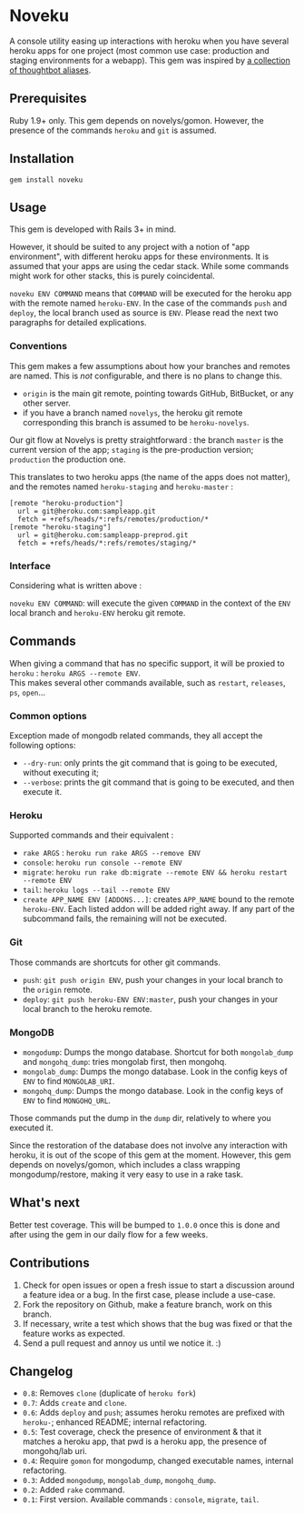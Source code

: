 # Noveku

A console utility easing up interactions with heroku when you have several heroku apps for one project (most common use case: production and staging environments for a webapp).
This gem was inspired by [a collection of thoughtbot aliases](https://github.com/thoughtbot/dotfiles/commit/86494030441e88ef9c2e2ceaa00a4da82023e445).

## Prerequisites

Ruby 1.9+ only. This gem depends on novelys/gomon. However, the presence of the commands `heroku` and `git` is assumed.

## Installation

`gem install noveku`

## Usage

This gem is developed with Rails 3+ in mind.

However, it should be suited to any project with a notion of "app environment",
with different heroku apps for these environments.
It is assumed that your apps are using the cedar stack.
While some commands might work for other stacks, this is purely coincidental.

`noveku ENV COMMAND` means that `COMMAND` will be executed for the heroku app with the remote named `heroku-ENV`.
In the case of the commands `push` and `deploy`, the local branch used as source is `ENV`.
Please read the next two paragraphs for detailed explications.

### Conventions

This gem makes a few assumptions about how your branches and remotes are named.
This is *not* configurable, and there is no plans to change this.

* `origin` is the main git remote, pointing towards GitHub, BitBucket, or any other server.
* if you have a branch named `novelys`, the heroku git remote corresponding this branch is assumed to be `heroku-novelys`.

Our git flow at Novelys is pretty straightforward :
the branch `master` is the current version of the app;
`staging` is the pre-production version;
`production` the production one.

This translates to two heroku apps (the name of the apps does not matter), and the remotes named `heroku-staging` and `heroku-master` :

    [remote "heroku-production"]
      url = git@heroku.com:sampleapp.git
      fetch = +refs/heads/*:refs/remotes/production/*
    [remote "heroku-staging"]
      url = git@heroku.com:sampleapp-preprod.git
      fetch = +refs/heads/*:refs/remotes/staging/*

### Interface

Considering what is written above :

`noveku ENV COMMAND`: will execute the given `COMMAND` in the context of the `ENV` local branch and `heroku-ENV` heroku git remote.

## Commands

When giving a command that has no specific support, it will be proxied to `heroku` : `heroku ARGS --remote ENV`.  
This makes several other commands available, such as `restart`, `releases`, `ps`, `open`...

### Common options

Exception made of mongodb related commands, they all accept the following options:

* `--dry-run`: only prints the git command that is going to be executed, without executing it;
* `--verbose`: prints the git command that is going to be executed, and then execute it.

### Heroku

Supported commands and their equivalent :

* `rake ARGS` : `heroku run rake ARGS --remove ENV`
* `console`: `heroku run console --remote ENV`
* `migrate`: `heroku run rake db:migrate --remote ENV && heroku restart --remote ENV`
* `tail`: `heroku logs --tail --remote ENV`
* `create APP_NAME ENV [ADDONS...]`: creates `APP_NAME` bound to the remote `heroku-ENV`. Each listed addon will be added right away. If any part of the subcommand fails, the remaining will not be executed.

### Git

Those commands are shortcuts for other git commands.

* `push`: `git push origin ENV`, push your changes in your local branch to the `origin` remote.
* `deploy`: `git push heroku-ENV ENV:master`, push your changes in your local branch to the heroku remote.

### MongoDB

* `mongodump`: Dumps the mongo database. Shortcut for both `mongolab_dump` and `mongohq_dump`: tries mongolab first, then mongohq.
* `mongolab_dump`: Dumps the mongo database. Look in the config keys of `ENV` to find `MONGOLAB_URI`.
* `mongohq_dump`: Dumps the mongo database. Look in the config keys of `ENV` to find `MONGOHQ_URL`.

Those commands put the dump in the `dump` dir, relatively to where you executed it.

Since the restoration of the database does not involve any interaction with heroku, it is out of the scope of this gem at the moment. However, this gem depends on novelys/gomon, which includes a class wrapping mongodump/restore, making it very easy to use in a rake task.

## What's next

Better test coverage. This will be bumped to `1.0.0` once this is done and after using the gem in our daily flow for a few weeks.

## Contributions

1. Check for open issues or open a fresh issue to start a discussion around a feature idea or a bug. In the first case, please include a use-case.
2. Fork the repository on Github, make a feature branch, work on this branch.
3. If necessary, write a test which shows that the bug was fixed or that the feature works as expected.
4. Send a pull request and annoy us until we notice it. :)

## Changelog

* `0.8`: Removes `clone` (duplicate of `heroku fork`)
* `0.7`: Adds `create` and `clone`.
* `0.6`: Adds `deploy` and `push`; assumes heroku remotes are prefixed with `heroku-`; enhanced README; internal refactoring.
* `0.5`: Test coverage, check the presence of environment & that it matches a heroku app, that pwd is a heroku app, the presence of mongohq/lab uri.
* `0.4`: Require `gomon` for mongodump, changed executable names, internal refactoring.
* `0.3`: Added `mongodump`, `mongolab_dump`, `mongohq_dump`.
* `0.2`: Added `rake` command.
* `0.1`: First version. Available commands : `console`, `migrate`, `tail`.
